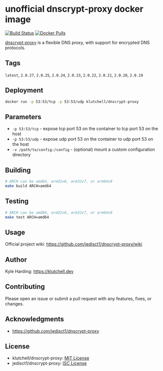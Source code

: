 # unofficial dnscrypt-proxy docker image

[![Build Status](https://travis-ci.com/klutchell/dnscrypt-proxy.svg?branch=master)](https://travis-ci.com/klutchell/dnscrypt-proxy)
[![Docker Pulls](https://img.shields.io/docker/pulls/klutchell/dnscrypt-proxy.svg?style=flat)](https://hub.docker.com/r/klutchell/dnscrypt-proxy/)

[dnscrypt-proxy](https://github.com/jedisct1/dnscrypt-proxy) is a flexible DNS proxy, with support for encrypted DNS protocols.

## Tags

`latest`,
`2.0.27`,
`2.0.25`,
`2.0.24`,
`2.0.23`,
`2.0.22`,
`2.0.21`,
`2.0.20`,
`2.0.19`

## Deployment

```bash
docker run -p 53:53/tcp -p 53:53/udp klutchell/dnscrypt-proxy
```

## Parameters

* `-p 53:53/tcp` - expose tcp port 53 on the container to tcp port 53 on the host
* `-p 53:53/udp` - expose udp port 53 on the container to udp port 53 on the host
* `-v /path/to/config:/config` - (optional) mount a custom configuration directory

## Building

```bash
# ARCH can be amd64, arm32v6, arm32v7, or arm64v8
make build ARCH=amd64
```

## Testing

```bash
# ARCH can be amd64, arm32v6, arm32v7, or arm64v8
make test ARCH=amd64
```

## Usage

Official project wiki: <https://github.com/jedisct1/dnscrypt-proxy/wiki>

## Author

Kyle Harding: <https://klutchell.dev>

## Contributing

Please open an issue or submit a pull request with any features, fixes, or changes.

## Acknowledgments

* <https://github.com/jedisct1/dnscrypt-proxy>

## License

* klutchell/dnscrypt-proxy: [MIT License](./LICENSE)
* jedisct1/dnscrypt-proxy: [ISC License](https://github.com/jedisct1/dnscrypt-proxy/blob/master/LICENSE)
